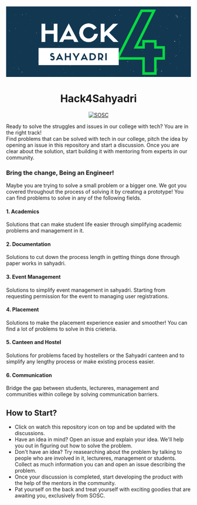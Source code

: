 ![Hack4Sahyadri](https://raw.githubusercontent.com/so-sc/Hack4Sahyadri/master/images/4.png)
<h1 align="center">Hack4Sahyadri</h1>
<p align="center">
<a href="https://sosc.org.in" rel="nofollow"><img src="https://camo.githubusercontent.com/4ba098b6ff52af60dce4bd3cac70831c603df40f/68747470733a2f2f69732e67642f76697369745f736f73635f6261646765" alt="SOSC" data-canonical-src="https://is.gd/visit_sosc_badge" style="max-width:100%;"></a>
</p>

Ready to solve the struggles and issues in our college with tech? You are in the right track!  
Find problems that can be solved with tech in our college, pitch the idea by opening an issue in this repository and start a discussion. Once you are clear about the solution, start building it with mentoring from experts in our community.
### Bring the change, Being an Engineer!
Maybe you are trying to solve a small problem or a bigger one. We got you covered throughout the process of solving it by creating a prototype! You can find problems to solve in any of the following fields.  
#### 1. Academics
Solutions that can make student life easier through simplifying academic problems and management in it.  
#### 2. Documentation  
Solutions to cut down the process length in getting things done through paper works in sahyadri.  
#### 3. Event Management  
Solutions to simplify event management in sahyadri. Starting from requesting permission for the event to managing user registrations.  
#### 4. Placement      
Solutions to make the placement experience easier and smoother! You can find a lot of problems to solve in this crieteria.  
#### 5. Canteen and Hostel  
Solutions for problems faced by hostellers or the Sahyadri canteen and to simplify any lengthy process or make existing process easier.  
#### 6. Communication
Bridge the gap between students, lectureres, management and communities within college by solving communication barriers.


## How to Start?
- Click on watch this repository icon on top and be updated with the discussions.
- Have an idea in mind? Open an issue and explain your idea. We'll help you out in figuring out how to solve the problem.
- Don't have an idea? Try reasearching about the problem by talking to people who are involved in it, lectureres, management or students. Collect as much information you can and open an issue describing the problem.
- Once your discussion is completed, start developing the product with the help of the mentors in the community.
- Pat yourself on the back and treat yourself with exciting goodies that are awaiting you, exclusively from SOSC.
